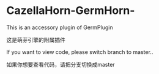 # CazellaHorn-GermHorn-
This is an accessory plugin of GermPlugin

这是萌芽引擎的附属插件


If you want to view code, please switch branch to master..

如果你想要查看代码，请把分支切换成master
